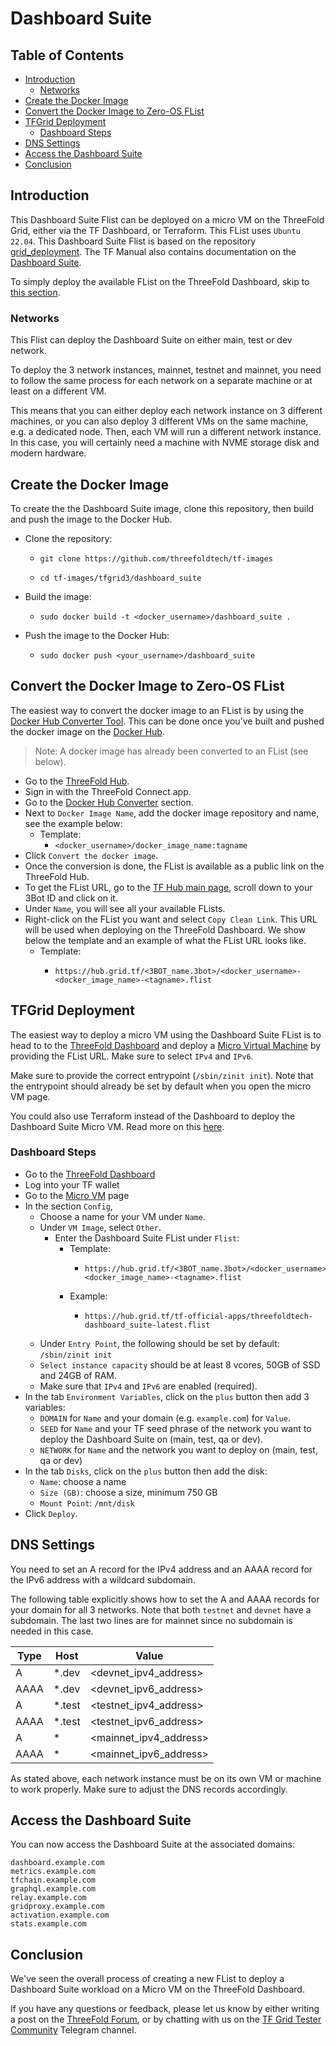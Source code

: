 <h1> Dashboard Suite </h1>

<h2> Table of Contents </h2>

- [Introduction](#introduction)
  - [Networks](#networks)
- [Create the Docker Image](#create-the-docker-image)
- [Convert the Docker Image to Zero-OS FList](#convert-the-docker-image-to-zero-os-flist)
- [TFGrid Deployment](#tfgrid-deployment)
  - [Dashboard Steps](#dashboard-steps)
- [DNS Settings](#dns-settings)
- [Access the Dashboard Suite](#access-the-dashboard-suite)
- [Conclusion](#conclusion)

## Introduction

This Dashboard Suite Flist can be deployed on a micro VM on the ThreeFold Grid, either via the TF Dashboard, or Terraform. This FList uses `Ubuntu 22.04`. This Dashboard Suite Flist is based on the repository [grid_deployment](https://github.com/threefoldtech/grid_deployment). The TF Manual also contains documentation on the [Dashboard Suite](https://manual.grid.tf/documentation/developers/grid_deployment/grid_deployment_full_vm.html).

To simply deploy the available FList on the ThreeFold Dashboard, skip to [this section](#dashboard-steps).

<!--
Note that the official FList for the Dashboard Suite is the following:

```
https://hub.grid.tf/tf-official-apps/threefoldtech-dashboard_suite-latest.flist
```
-->

### Networks

This Flist can deploy the Dashboard Suite on either main, test or dev network.

To deploy the 3 network instances, mainnet, testnet and mainnet, you need to follow the same process for each network on a separate machine or at least on a different VM. 

This means that you can either deploy each network instance on 3 different machines, or you can also deploy 3 different VMs on the same machine, e.g. a dedicated node. Then, each VM will run a different network instance. In this case, you will certainly need a machine with NVME storage disk and modern hardware.

## Create the Docker Image

To create the the Dashboard Suite image, clone this repository, then build and push the image to the Docker Hub.

* Clone the repository:
  * ```
    git clone https://github.com/threefoldtech/tf-images
    ```
  * ```
    cd tf-images/tfgrid3/dashboard_suite
    ```
* Build the image:
  * ```
    sudo docker build -t <docker_username>/dashboard_suite .
    ```
* Push the image to the Docker Hub:
  * ```
    sudo docker push <your_username>/dashboard_suite
    ```
 


## Convert the Docker Image to Zero-OS FList

The easiest way to convert the docker image to an FList is by using the [Docker Hub Converter Tool](https://hub.grid.tf/docker-convert). This can be done once you've built and pushed the docker image on the [Docker Hub](https://hub.docker.com/).

> Note: A docker image has already been converted to an FList (see below).

* Go to the [ThreeFold Hub](https://hub.grid.tf/).
* Sign in with the ThreeFold Connect app.
* Go to the [Docker Hub Converter](https://hub.grid.tf/docker-convert) section.
* Next to `Docker Image Name`, add the docker image repository and name, see the example below:
  * Template:
    * `<docker_username>/docker_image_name:tagname`
* Click `Convert the docker image`.
* Once the conversion is done, the FList is available as a public link on the ThreeFold Hub.
* To get the FList URL, go to the [TF Hub main page](https://hub.grid.tf/), scroll down to your 3Bot ID and click on it.
* Under `Name`, you will see all your available FLists.
* Right-click on the FList you want and select `Copy Clean Link`. This URL will be used when deploying on the ThreeFold Dashboard. We show below the template and an example of what the FList URL looks like.
  * Template:
    * ```
      https://hub.grid.tf/<3BOT_name.3bot>/<docker_username>-<docker_image_name>-<tagname>.flist
      ```


## TFGrid Deployment

The easiest way to deploy a micro VM using the Dashboard Suite FList is to head to to the [ThreeFold Dashboard](https://dashboard.grid.tf) and deploy a [Micro Virtual Machine](https://dashboard.grid.tf/#/deploy/virtual-machines/micro-virtual-machine/) by providing the FList URL. Make sure to select `IPv4` and `IPv6`.

Make sure to provide the correct entrypoint (`/sbin/zinit init`). Note that the entrypoint should already be set by default when you open the micro VM page. 

You could also use Terraform instead of the Dashboard to deploy the Dashboard Suite Micro VM. Read more on this [here](https://github.com/threefoldtech/terraform-provider-grid).

### Dashboard Steps

* Go to the [ThreeFold Dashboard](https://dashboard.grid.tf)
* Log into your TF wallet
* Go to the [Micro VM](https://dashboard.grid.tf/#/deploy/virtual-machines/micro-virtual-machine/) page
* In the section `Config`, 
  * Choose a name for your VM under `Name`.
  * Under `VM Image`, select `Other`.
    * Enter the Dashboard Suite FList under `Flist`:
      * Template:
        * ```
          https://hub.grid.tf/<3BOT_name.3bot>/<docker_username>-<docker_image_name>-<tagname>.flist
          ```
      * Example:
        * ```
          https://hub.grid.tf/tf-official-apps/threefoldtech-dashboard_suite-latest.flist
          ```
  * Under `Entry Point`, the following should be set by default: `/sbin/zinit init`
  * `Select instance capacity` should be at least 8 vcores, 50GB of SSD and 24GB of RAM.
  * Make sure that `IPv4` and `IPv6` are enabled (required).
* In the tab `Environment Variables`, click on the `plus` button then add 3 variables:
  * `DOMAIN` for `Name` and your domain (e.g. `example.com`) for `Value`.
  * `SEED` for `Name` and your TF seed phrase of the network you want to deploy the Dashboard Suite on (main, test, qa or dev).
  * `NETWORK` for `Name` and the network you want to deploy on (main, test, qa or dev)
* In the tab `Disks`, click on the `plus` button then add the disk:
  * `Name`: choose a name
  * `Size (GB)`: choose a size, minimum 750 GB
  * `Mount Point`: `/mnt/disk`
* Click `Deploy`.

## DNS Settings

You need to set an A record for the IPv4 address and an AAAA record for the IPv6 address with a wildcard subdomain.

The following table explicitly shows how to set the A and AAAA records for your domain for all 3 networks. Note that both `testnet` and `devnet` have a subdomain. The last two lines are for mainnet since no subdomain is needed in this case.

| Type | Host | Value          |
| ---- | ---- | -------------- |
| A    | \*.dev   | <devnet_ipv4_address> |
| AAAA | \*.dev  | <devnet_ipv6_address> |
| A    | \*.test   | <testnet_ipv4_address> |
| AAAA | \*.test  | <testnet_ipv6_address> |
| A    | \*  | <mainnet_ipv4_address> |
| AAAA | \*  | <mainnet_ipv6_address> |

As stated above, each network instance must be on its own VM or machine to work properly. Make sure to adjust the DNS records accordingly.

## Access the Dashboard Suite

You can now access the Dashboard Suite at the associated domains:

```
dashboard.example.com
metrics.example.com
tfchain.example.com
graphql.example.com
relay.example.com
gridproxy.example.com
activation.example.com
stats.example.com
```

## Conclusion

We've seen the overall process of creating a new FList to deploy a Dashboard Suite workload on a Micro VM on the ThreeFold Dashboard.

If you have any questions or feedback, please let us know by either writing a post on the [ThreeFold Forum](https://forum.threefold.io/), or by chatting with us on the [TF Grid Tester Community](https://t.me/threefoldtesting) Telegram channel.
